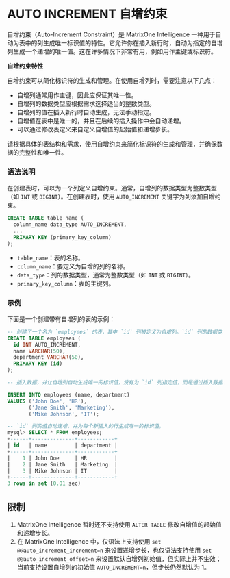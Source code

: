 # AUTO INCREMENT 自增约束

自增约束（Auto-Increment Constraint）是 MatrixOne Intelligence 一种用于自动为表中的列生成唯一标识值的特性。它允许你在插入新行时，自动为指定的自增列生成一个递增的唯一值。这在许多情况下非常有用，例如用作主键或标识符。

**自增约束特性**

自增约束可以简化标识符的生成和管理。在使用自增列时，需要注意以下几点：

- 自增列通常用作主键，因此应保证其唯一性。
- 自增列的数据类型应根据需求选择适当的整数类型。
- 自增列的值在插入新行时自动生成，无法手动指定。
- 自增值在表中是唯一的，并且在后续的插入操作中会自动递增。
- 可以通过修改表定义来自定义自增值的起始值和递增步长。

请根据具体的表结构和需求，使用自增约束来简化标识符的生成和管理，并确保数据的完整性和唯一性。

### 语法说明

在创建表时，可以为一个列定义自增约束。通常，自增列的数据类型为整数类型（如 `INT` 或 `BIGINT`）。在创建表时，使用 `AUTO_INCREMENT` 关键字为列添加自增约束。

```sql
CREATE TABLE table_name (
  column_name data_type AUTO_INCREMENT,
  ...
  PRIMARY KEY (primary_key_column)
);
```

- `table_name`：表的名称。
- `column_name`：要定义为自增的列的名称。
- `data_type`：列的数据类型，通常为整数类型（如 `INT` 或 `BIGINT`）。
- `primary_key_column`：表的主键列。

### 示例

下面是一个创建带有自增列的表的示例：

```sql
-- 创建了一个名为 `employees` 的表，其中 `id` 列被定义为自增列。`id` 列的数据类型为 `INT`，并通过 `AUTO_INCREMENT` 关键字指定了自增约束。表的主键设置为 `id` 列
CREATE TABLE employees (
  id INT AUTO_INCREMENT,
  name VARCHAR(50),
  department VARCHAR(50),
  PRIMARY KEY (id)
);

-- 插入数据，并让自增列自动生成唯一的标识值，没有为 `id` 列指定值，而是通过插入数据时自动为 `id` 列生成递增的唯一值。每次插入新行时，`id` 列的值将自动递增。

INSERT INTO employees (name, department)
VALUES ('John Doe', 'HR'),
       ('Jane Smith', 'Marketing'),
       ('Mike Johnson', 'IT');

-- `id` 列的值自动递增，并为每个新插入的行生成唯一的标识值。
mysql> SELECT * FROM employees;
+------+--------------+------------+
| id   | name         | department |
+------+--------------+------------+
|    1 | John Doe     | HR         |
|    2 | Jane Smith   | Marketing  |
|    3 | Mike Johnson | IT         |
+------+--------------+------------+
3 rows in set (0.01 sec)
```

## 限制

1. MatrixOne Intelligence 暂时还不支持使用 `ALTER TABLE` 修改自增值的起始值和递增步长。
2. 在 MatrixOne Intelligence 中，仅语法上支持使用 `set @@auto_increment_increment=n` 来设置递增步长，也仅语法支持使用 `set @@auto_increment_offset=n` 来设置默认自增列初始值，但实际上并不生效；当前支持设置自增列的初始值 `AUTO_INCREMENT=n`，但步长仍然默认为 1。
